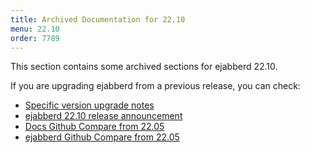 ```yaml
---
title: Archived Documentation for 22.10
menu: 22.10
order: 7789
---
```


This section contains some archived sections for ejabberd 22.10.

If you are upgrading ejabberd from a previous release, you can check:

* [Specific version upgrade notes](/admin/upgrade/#specific-version-upgrade-notes)
* [ejabberd 22.10 release announcement](https://www.process-one.net/blog/ejabberd-22-10/)
* [Docs Github Compare from 22.05](https://github.com/processone/docs.ejabberd.im/compare/22.05...22.10)
* [ejabberd Github Compare from 22.05](https://github.com/processone/ejabberd/compare/22.05...22.10)

